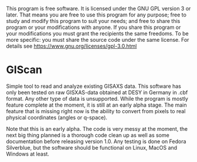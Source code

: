 This program is free software.
It is licensed under the GNU GPL version 3 or later.
That means you are free to use this program for any purpose;
free to study and modify this program to suit your needs;
and free to share this program or your modifications with anyone.
If you share this program or your modifications
you must grant the recipients the same freedoms.
To be more specific: you must share the source code under the same license.
For details see https://www.gnu.org/licenses/gpl-3.0.html

# GIScan
Simple tool to read and analyze existing GISAXS data. This software has only been tested on raw GISXAS-data obtained at DESY in Germany in .cbf format. Any other type of data is unsupported.
While the program is mostly feature complete at the moment, it is still at an early alpha stage. The main feature that is missing right now is the ability to convert from pixels to real physical coordinates (angles or q-space). 

Note that this is an early alpha. The code is very messy at the moment, the next big thing planned is a thorough code clean up as well as some documentation before releasing version 1.0. Any testing is done on Fedora Silverblue, but the software should be functional on Linux, MacOS and Windows at least. 
